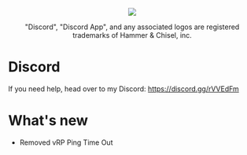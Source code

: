 <p align="center">
    <img src="https://i.imgur.com/loal9xU.jpg">
</p>

<p align="center">
    "Discord", "Discord App", and any associated logos are registered trademarks of Hammer & Chisel, inc.
</p>


# Discord

If you need help, head over to my Discord:  https://discord.gg/rVVEdFm


# What's new

- Removed vRP Ping Time Out